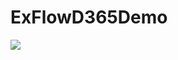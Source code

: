 # ExFlowD365Demo
<a href="https://azuredeploy.net/" target="_blank"><img src="http://azuredeploy.net/deploybutton.png"/></a>
